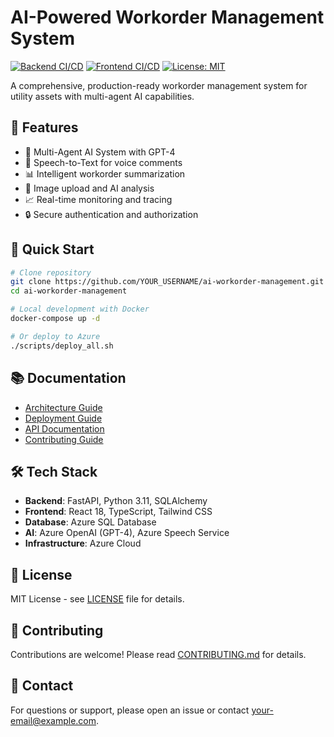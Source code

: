 # AI-Powered Workorder Management System

[![Backend CI/CD](https://github.com/YOUR_USERNAME/ai-workorder-management/workflows/Backend%20CI%2FCD/badge.svg)](https://github.com/YOUR_USERNAME/ai-workorder-management/actions)
[![Frontend CI/CD](https://github.com/YOUR_USERNAME/ai-workorder-management/workflows/Frontend%20CI%2FCD/badge.svg)](https://github.com/YOUR_USERNAME/ai-workorder-management/actions)
[![License: MIT](https://img.shields.io/badge/License-MIT-yellow.svg)](https://opensource.org/licenses/MIT)

A comprehensive, production-ready workorder management system for utility assets with multi-agent AI capabilities.

## 🌟 Features

- 🤖 Multi-Agent AI System with GPT-4
- 🎤 Speech-to-Text for voice comments
- 📊 Intelligent workorder summarization
- 📸 Image upload and AI analysis
- 📈 Real-time monitoring and tracing
- 🔒 Secure authentication and authorization

## 🚀 Quick Start
```bash
# Clone repository
git clone https://github.com/YOUR_USERNAME/ai-workorder-management.git
cd ai-workorder-management

# Local development with Docker
docker-compose up -d

# Or deploy to Azure
./scripts/deploy_all.sh
```

## 📚 Documentation

- [Architecture Guide](docs/ARCHITECTURE.md)
- [Deployment Guide](docs/DEPLOYMENT.md)
- [API Documentation](docs/API.md)
- [Contributing Guide](CONTRIBUTING.md)

## 🛠️ Tech Stack

- **Backend**: FastAPI, Python 3.11, SQLAlchemy
- **Frontend**: React 18, TypeScript, Tailwind CSS
- **Database**: Azure SQL Database
- **AI**: Azure OpenAI (GPT-4), Azure Speech Service
- **Infrastructure**: Azure Cloud

## 📝 License

MIT License - see [LICENSE](LICENSE) file for details.

## 🤝 Contributing

Contributions are welcome! Please read [CONTRIBUTING.md](CONTRIBUTING.md) for details.

## 📧 Contact

For questions or support, please open an issue or contact [your-email@example.com](mailto:your-email@example.com).
